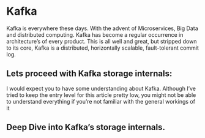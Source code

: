 # Kafka
Kafka is everywhere these days. With the advent of Microservices, Big Data and distributed computing. Kafka has become a regular occurrence in architecture’s of every product. This is all well and great, but stripped down to its core, Kafka is a distributed, horizontally scalable, fault-tolerant commit log.

## Lets proceed with Kafka storage internals:
I would expect you to have some understanding about Kafka. Although I’ve tried to keep the entry level for this article pretty low, you might not be able to understand everything if you’re not familiar with the general workings of it


## Deep Dive into Kafka’s storage internals.



<!--stackedit_data:
eyJoaXN0b3J5IjpbLTQ2ODI1MDAxMywtMjA1NDQ4NjY4MSwtND
cwNDUyNjA4LDY1MDg5ODE4LC0yMDg4NzQ2NjEyLC0yMDg4NzQ2
NjEyLC0xMTcxOTI4NDUsOTMzMzA5Nzg3LDEyMTg0NzY1MDksLT
E3Mzg0MTQwMywtODgxMDQyNTYxLC0yMDE0MzIyODM1LC0zNzMz
Mjc1NDcsMjM2OTE4NDQ1LC04NTEwODA4NTUsLTE5NzU2ODE1Mz
QsLTIwMzU4MjAzNDYsLTQ1Mzg0NjI2NCwtMTgwODMzMTE5NCw2
NTkyNTY5OTZdfQ==
-->